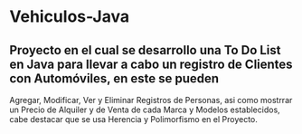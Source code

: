 # Vehiculos-Java

## Proyecto en el cual se desarrollo una To Do List en Java para llevar a cabo un registro de Clientes con Automóviles, en este se pueden
Agregar, Modificar, Ver y Eliminar Registros de Personas, asi como mostrrar un Precio de Alquiler y de Venta de cada Marca y Modelos establecidos, cabe destacar que se usa Herencia y Polimorfismo en el Proyecto.   

